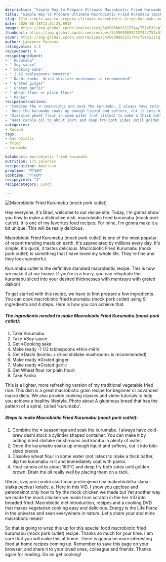 ```yaml
---
description: "Simple Way to Prepare Ultimate Macrobiotic Fried Kurumabu (mock pork cutlet)"
title: "Simple Way to Prepare Ultimate Macrobiotic Fried Kurumabu (mock pork cutlet)"
slug: 1218-simple-way-to-prepare-ultimate-macrobiotic-fried-kurumabu-mock-pork-cutlet
date: 2020-05-18T13:52:21.891Z
image: https://img-global.cpcdn.com/recipes/5439030893215744/751x532cq70/macrobiotic-fried-kurumabu-mock-pork-cutlet-recipe-main-photo.jpg
thumbnail: https://img-global.cpcdn.com/recipes/5439030893215744/751x532cq70/macrobiotic-fried-kurumabu-mock-pork-cutlet-recipe-main-photo.jpg
cover: https://img-global.cpcdn.com/recipes/5439030893215744/751x532cq70/macrobiotic-fried-kurumabu-mock-pork-cutlet-recipe-main-photo.jpg
author: Lawrence Parsons
ratingvalue: 3.5
reviewcount: 9
recipeingredient:
- " Kurumabu"
- " Soy sauce"
- " Cooking sake"
- " 1 12 tablespoons Honmirin"
- " Dashi kombu  dried shiitake mushrooms is recommended"
- " Grated ginger"
- " Grated garlic"
- " Wheat flour or plain flour"
- " Panko"
recipeinstructions:
- "Combine the ※ seasonings and soak the kurumabu. I always have cold-brew dashi stock  a cylinder shaped container. You can make it by adding dried shiitake mushrooms and kombu in plenty of water."
- "Once the kurumabu soaks up enough liquid and softens, cut it into bite-sized pieces."
- "Dissolve wheat flour in some water (not listed) to make a thick batter, dip the kurumabu in it and immediately coat with panko."
- "Heat canola oil to about 180℃ and deep fry both sides until golden brown. Drain the oil really well by placing them on a rack."
categories:
- Recipe
tags:
- macrobiotic
- fried
- kurumabu

katakunci: macrobiotic fried kurumabu 
nutrition: 171 calories
recipecuisine: American
preptime: "PT16M"
cooktime: "PT60M"
recipeyield: "3"
recipecategory: Lunch

---
```



![Macrobiotic Fried Kurumabu (mock pork cutlet)](https://img-global.cpcdn.com/recipes/5439030893215744/751x532cq70/macrobiotic-fried-kurumabu-mock-pork-cutlet-recipe-main-photo.jpg)

Hey everyone, it's Brad, welcome to our recipe site. Today, I'm gonna show you how to make a distinctive dish, macrobiotic fried kurumabu (mock pork cutlet). It is one of my favorites food recipes. For mine, I'm gonna make it a bit unique. This will be really delicious.

Macrobiotic Fried Kurumabu (mock pork cutlet) is one of the most popular of recent trending meals on earth. It's appreciated by millions every day. It's simple, it's quick, it tastes delicious. Macrobiotic Fried Kurumabu (mock pork cutlet) is something that I have loved my whole life. They're fine and they look wonderful.

Kurumabu cutlet is the definitive standard macrobiotic recipe. This is how we make it at our house. If you&#39;re in a hurry, you can rehydrate the kurumabu sliced into your desired thicknesses with mentsuyu with grated daikon!


To get started with this recipe, we have to first prepare a few ingredients. You can cook macrobiotic fried kurumabu (mock pork cutlet) using 9 ingredients and 4 steps. Here is how you can achieve that.

<!--inarticleads1-->

##### The ingredients needed to make Macrobiotic Fried Kurumabu (mock pork cutlet):

1. Take  Kurumabu
1. Take  ※Soy sauce
1. Get  ※Cooking sake
1. Make ready  -1 1/2 tablespoons ※Hon-mirin
1. Get  ※Dashi (kombu + dried shiitake mushrooms is recommended)
1. Make ready  ※Grated ginger
1. Make ready  ※Grated garlic
1. Get  Wheat flour (or plain flour)
1. Take  Panko


This is a lighter, more refreshing version of my traditional vegetable fried rice. This dish is a great macrobiotic grain recipe for beginner or advanced macro diets. We also provide cooking classes and video tutorials to help you achieve a healthy lifestyle. Photo about A glutenous bread that has the pattern of a spiral, called &#39;kurumabu&#39;. 

<!--inarticleads2-->

##### Steps to make Macrobiotic Fried Kurumabu (mock pork cutlet):

1. Combine the ※ seasonings and soak the kurumabu. I always have cold-brew dashi stock  a cylinder shaped container. You can make it by adding dried shiitake mushrooms and kombu in plenty of water.
1. Once the kurumabu soaks up enough liquid and softens, cut it into bite-sized pieces.
1. Dissolve wheat flour in some water (not listed) to make a thick batter, dip the kurumabu in it and immediately coat with panko.
1. Heat canola oil to about 180℃ and deep fry both sides until golden brown. Drain the oil really well by placing them on a rack.


Ubrzo, svoj proizvodni asortiman proširujemo i na makrobiotička slana i slatka peciva i kolače, a. Here in this VID, I show you upclose and personalnot only how to fry the mock chicken we made but Yet another way we made the mock chicken we made from scratch in the her VID into breaded fried. Macrobiotic diet introduction, recipes and a cooking DVD that makes vegetarian cooking easy and delicious. Energy is the Life Force in the universe and seen everywhere in nature. Let&#39;s share your and mine macrobiotc meals! 

So that is going to wrap this up for this special food macrobiotic fried kurumabu (mock pork cutlet) recipe. Thanks so much for your time. I am sure that you will make this at home. There is gonna be more interesting food at home recipes coming up. Remember to save this page on your browser, and share it to your loved ones, colleague and friends. Thanks again for reading. Go on get cooking!
